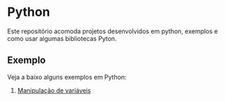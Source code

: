 # Python
 Este repositório acomoda projetos desenvolvidos em python, exemplos e como usar algumas bibliotecas Pyton.

 ## Exemplo
 Veja a baixo alguns exemplos em Python:
 1. [Manipulação de variáveis](https://github.com/marcospontoexe/Python/tree/main/exerc%C3%ADcios_curso%20em%20v%C3%ADdeo/01-vari%C3%A1veis)
